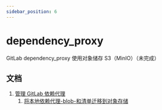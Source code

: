 ```yaml
---
sidebar_position: 6
---
```


# dependency_proxy

GitLab dependency_proxy 使用对象储存 S3（MinIO）（未完成）

## 文档
1. [管理 GitLab 依赖代理](https://docs.gitlab.cn/jh/administration/packages/dependency_proxy.html)
    1. [将本地依赖代理-blob-和清单迁移到对象存储](https://docs.gitlab.cn/jh/administration/packages/dependency_proxy.html#%E5%B0%86%E6%9C%AC%E5%9C%B0%E4%BE%9D%E8%B5%96%E4%BB%A3%E7%90%86-blob-%E5%92%8C%E6%B8%85%E5%8D%95%E8%BF%81%E7%A7%BB%E5%88%B0%E5%AF%B9%E8%B1%A1%E5%AD%98%E5%82%A8)

